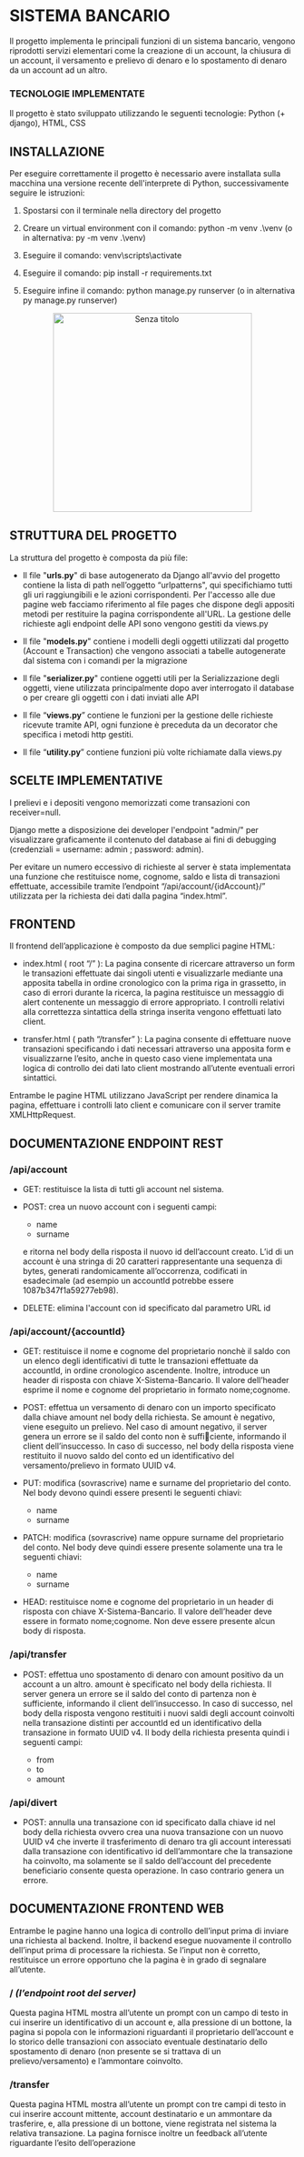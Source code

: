 # SISTEMA BANCARIO

Il progetto implementa le principali funzioni di un sistema bancario, vengono riprodotti servizi elementari come la
creazione di un account, la chiusura di un account, il versamento e prelievo di denaro e lo spostamento di denaro da un account ad un altro.

### TECNOLOGIE IMPLEMENTATE

Il progetto è stato sviluppato utilizzando le seguenti tecnologie: Python (+ django), HTML, CSS

## INSTALLAZIONE

Per eseguire correttamente il progetto è necessario avere installata sulla macchina una versione recente dell'interprete di Python, successivamente seguire le istruzioni:

1. Spostarsi con il terminale nella directory del progetto

2. Creare un virtual environment con il comando: python -m venv .\venv (o in alternativa: py -m venv .\venv)

3. Eseguire il comando: venv\scripts\activate

4. Eseguire il comando: pip install -r requirements.txt

5. Eseguire infine il comando: python manage.py runserver (o in alternativa py manage.py runserver)

<div align=center>
  <img width="350" alt="Senza titolo" src="https://github.com/scio97/SistemaBancario/assets/56976553/bf0e3269-f0c6-4164-babe-48ddf33376d8">
</div>

## STRUTTURA DEL PROGETTO

La struttura del progetto è composta da più file:

* Il file "**urls.py**" di base autogenerato da Django all'avvio del progetto contiene la lista di path nell’oggetto “urlpatterns",
  qui specifichiamo tutti gli uri raggiungibili e le azioni corrispondenti.
  Per l'accesso alle due pagine web facciamo riferimento al file pages che dispone degli appositi metodi per restituire la pagina corrispondente all'URL.
  La gestione delle richieste agli endpoint delle API sono vengono gestiti da views.py

* Il file "**models.py**" contiene i modelli degli oggetti utilizzati dal progetto (Account e Transaction)
  che vengono associati a tabelle autogenerate dal sistema con i comandi per la migrazione

* Il file "**serializer.py**" contiene oggetti utili per la Serializzazione degli oggetti,
  viene utilizzata principalmente dopo aver interrogato il database o per creare gli oggetti con i dati inviati alle API

* Il file “**views.py**” contiene le funzioni per la gestione delle richieste ricevute tramite API,
  ogni funzione è preceduta da un decorator che specifica i metodi http gestiti.

* Il file “**utility.py**” contiene funzioni più volte richiamate dalla views.py

## SCELTE IMPLEMENTATIVE

I prelievi e i depositi vengono memorizzati come transazioni con receiver=null.

Django mette a disposizione dei developer l'endpoint "admin/" per visualizzare graficamente il contenuto del database ai fini di debugging
(credenziali = username: admin ; password: admin).

Per evitare un numero eccessivo di richieste al server è stata implementata una funzione che restituisce nome, cognome, saldo e lista di transazioni effettuate,
accessibile tramite l’endpoint “/api/account/{idAccount}/” utilizzata per la richiesta dei dati dalla pagina “index.html”.

## FRONTEND

Il frontend dell’applicazione è composto da due semplici pagine HTML:

* index.html ( root “/” ): La pagina consente di ricercare attraverso un form le transazioni effettuate dai singoli utenti
  e visualizzarle mediante una apposita tabella in ordine cronologico con la prima riga in grassetto,
  in caso di errori durante la ricerca, la pagina restituisce un messaggio di alert contenente un messaggio di errore appropriato.
  I controlli relativi alla correttezza sintattica della stringa inserita vengono effettuati lato client.

* transfer.html ( path “/transfer” ): La pagina consente di effettuare nuove transazioni specificando i dati necessari attraverso una apposita form e visualizzarne l’esito,
  anche in questo caso viene implementata una logica di controllo dei dati lato client mostrando all’utente eventuali errori sintattici.

Entrambe le pagine HTML utilizzano JavaScript per rendere dinamica la pagina, effettuare i controlli lato client e comunicare con il server tramite XMLHttpRequest.

## DOCUMENTAZIONE ENDPOINT REST

### **/api/account**

  * GET: restituisce la lista di tutti gli account nel sistema.
  * POST: crea un nuovo account con i seguenti campi:

    - name
    - surname

    e ritorna nel body della risposta il nuovo id dell’account creato.
    L’id di un account è una stringa di 20 caratteri rappresentante una sequenza di bytes, generati randomicamente all’occorrenza,
    codificati in esadecimale (ad esempio un accountId potrebbe essere 1087b347f1a59277eb98).

  * DELETE: elimina l'account con id specificato dal parametro URL id

### **/api/account/{accountId}**

  * GET: restituisce il nome e cognome del proprietario nonchè il saldo con un elenco degli identificativi di tutte le transazioni effettuate da accountId,
    in ordine cronologico ascendente. Inoltre, introduce un header di risposta con chiave X-Sistema-Bancario.
    Il valore dell’header esprime il nome e cognome del proprietario in formato nome;cognome.

  * POST: effettua un versamento di denaro con un importo specificato dalla chiave amount nel body della richiesta.
    Se amount è negativo, viene eseguito un prelievo. Nel caso di amount negativo,
    il server genera un errore se il saldo del conto non è sufficiente, informando il client dell’insuccesso.
    In caso di successo, nel body della risposta viene restituito il nuovo saldo del conto ed un identificativo del versamento/prelievo in formato UUID v4.
    
  * PUT: modifica (sovrascrive) name e surname del proprietario del conto. Nel body devono quindi essere presenti le seguenti chiavi:
    
    - name
    - surname
      
  * PATCH: modifica (sovrascrive) name oppure surname del proprietario del conto. Nel body deve quindi essere presente solamente una tra le seguenti chiavi:
    
    - name
    - surname
      
  * HEAD: restituisce nome e cognome del proprietario in un header di risposta con chiave X-Sistema-Bancario.
    Il valore dell’header deve essere in formato nome;cognome. Non deve essere presente alcun body di risposta.

### **/api/transfer**

  * POST: effettua uno spostamento di denaro con amount positivo da un account a un altro. amount è specificato nel body della richiesta.
    Il server genera un errore se il saldo del conto di partenza non è sufficiente, informando il client dell’insuccesso. In caso di successo,
    nel body della risposta vengono restituiti i nuovi saldi degli account coinvolti nella transazione distinti per accountId ed un identificativo della transazione
    in formato UUID v4. Il body della richiesta presenta quindi i seguenti campi:

    - from
    - to
    - amount

### **/api/divert**

  * POST: annulla una transazione con id specificato dalla chiave id nel body della richiesta ovvero crea una nuova transazione con un nuovo UUID v4
    che inverte il trasferimento di denaro tra gli account interessati dalla transazione con identificativo id dell’ammontare che la transazione ha coinvolto,
    ma solamente se il saldo dell’account del precedente beneficiario consente questa operazione. In caso contrario genera un errore.

## DOCUMENTAZIONE FRONTEND WEB

Entrambe le pagine hanno una logica di controllo dell’input prima di inviare una richiesta al backend.
Inoltre, il backend esegue nuovamente il controllo dell’input prima di processare la richiesta.
Se l’input non è corretto, restituisce un errore opportuno che la pagina è in grado di segnalare all’utente.

### **/ _(l’endpoint root del server)_** 

Questa pagina HTML mostra all’utente un prompt con un campo di testo in cui inserire un identificativo di un account e, alla pressione di un bottone,
la pagina si popola con le informazioni riguardanti il proprietario dell’account e lo storico delle transazioni
con associato eventuale destinatario dello spostamento di denaro (non presente se si trattava di un prelievo/versamento) e l’ammontare coinvolto.

### **/transfer**

Questa pagina HTML mostra all’utente un prompt con tre campi di testo in cui inserire account mittente, account destinatario e un ammontare da trasferire, e,
alla pressione di un bottone, viene registrata nel sistema la relativa transazione. La pagina fornisce inoltre un feedback all’utente riguardante l’esito dell’operazione















